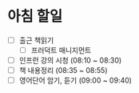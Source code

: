 
# 아침 할일
- [ ] 출근 책읽기
	- [ ] 프러덕트 매니지먼트
- [ ] 인프런 강의 시청 (08:10 ~ 08:30)
- [ ] 책 내용정리 (08:35 ~ 08:55)
- [ ] 영어단어 암기, 듣기 (09:00 ~ 09:40)